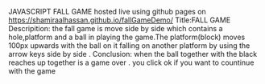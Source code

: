 JAVASCRIPT FALL GAME
hosted live using github pages on 
https://shamiraalhassan.github.io/fallGameDemo/
Title:FALL GAME
Descripition: the fall game is move side by side  which contains a hole,platform and a ball in playing the game.The platform(block) moves  100px  upwards  with the ball on it falling on another platform by using the arrow keys side by side .
Conclusion: when the ball together with the black reaches up together is a game over .
you click ok if you want to countinue with the game

